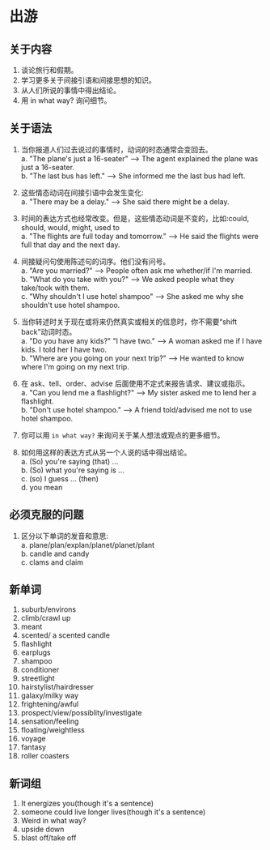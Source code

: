 # 出游

## 关于内容

1. 谈论旅行和假期。
2. 学习更多关于间接引语和间接思想的知识。
3. 从人们所说的事情中得出结论。
4. 用 in what way? 询问细节。

## 关于语法

1. 当你报道人们过去说过的事情时，动词的时态通常会变回去。  
    a. "The plane's just a 16-seater" --> The agent explained the plane was just a 16-seater.  
    b. "The last bus has left." --> She informed me the last bus had left.  
2. 这些情态动词在间接引语中会发生变化:  
    a. "There may be a delay." --> She said there might be a delay.  
3. 时间的表达方式也经常改变。但是，这些情态动词是不变的，比如:could, should, would, might, used to  
    a. "The flights are full today and tomorrow." --> He said the flights were full that day and the next day.  
4. 间接疑问句使用陈述句的词序。他们没有问号。  
    a. "Are you married?" --> People often ask me whether/if I'm married.  
    b. "What do you take with you?" --> We asked people what they take/took with them.  
    c. "Why shouldn't I use hotel shampoo" --> She asked me why she shouldn't use hotel shampoo.  
5. 当你转述时关于现在或将来仍然真实或相关的信息时，你不需要“shift back”动词时态。  
    a. "Do you have any kids?" "I have two." --> A woman asked me if I have kids. I told her I have two.  
    b. "Where are you going on your next trip?" --> He wanted to know where I'm going on my next trip.  
6. 在 ask、tell、order、advise 后面使用不定式来报告请求、建议或指示。  
    a. "Can you lend me a flashlight?" --> My sister asked me to lend her a flashlight.  
    b. "Don't use hotel shampoo." --> A friend told/advised me not to use hotel shampoo.  

7. 你可以用 `in what way?` 来询问关于某人想法或观点的更多细节。

8. 如何用这样的表达方式从另一个人说的话中得出结论。  
    a. (So) you're saying (that) ...  
    b. (So) what you're saying is ...  
    c. (so) I guess ... (then)  
    d. you mean  

## 必须克服的问题  

1. 区分以下单词的发音和意思:  
    a. plane/plan/explan/planet/planet/plant  
    b. candle and candy  
    c. clams and claim  

## 新单词

1. suburb/environs
2. climb/crawl up
3. meant
4. scented/ a scented candle
5. flashlight
6. earplugs
7. shampoo
8. conditioner
9. streetlight
10. hairstylist/hairdresser
11. galaxy/milky way
12. frightening/awful
13. prospect/view/possiblity/investigate
14. sensation/feeling
15. floating/weightless
16. voyage
17. fantasy
18. roller coasters

## 新词组

1. It energizes you(though it's a sentence)
2. someone could live longer lives(though it's a sentence)
3. Weird in what way?
4. upside down
5. blast off/take off
